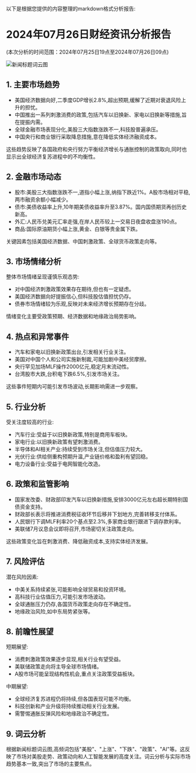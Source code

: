 以下是根据您提供的内容整理的markdown格式分析报告:

# 2024年07月26日财经资讯分析报告

(本次分析的时间范围：2024年07月25日19点至2024年07月26日09点)

![新闻标题词云图](../../output/35125a04-5ac6-43c4-970d-db08119f6a6b.png)

## 1. 主要市场趋势

- 美国经济数据向好,二季度GDP增长2.8%,超出预期,缓解了近期对衰退风险上升的担忧。
- 中国推出一系列刺激消费的政策,包括汽车以旧换新、家电以旧换新等措施,旨在提振内需。
- 全球金融市场表现分化,美股三大指数涨跌不一,科技股普遍承压。
- 中国央行和商业银行采取降息措施,意在降低实体经济融资成本。

这些趋势反映了各国政府和央行努力平衡经济增长与通胀控制的政策取向,同时也显示出全球经济复苏进程中的不均衡性。

## 2. 金融市场动态

- 股市:美股三大指数涨跌不一,道指小幅上涨,纳指下跌近1%。A股市场相对平稳,两市融资余额小幅减少。
- 债市:美债收益率上升,10年期美债收益率升至3.87%。国内国债期货再创历史新高。
- 外汇:人民币兑美元汇率走强,在岸人民币较上一交易日夜盘收盘涨190点。
- 商品:国际原油期货小幅上涨,黄金、白银等贵金属下跌。

关键因素包括美国经济数据、中国刺激政策、全球货币政策走向等。

## 3. 市场情绪分析

整体市场情绪呈现谨慎乐观态势:

- 对中国经济刺激政策效果存在期待,但也有一定疑虑。
- 美国经济数据向好提振信心,但科技股估值担忧仍存。
- 债券市场情绪较为乐观,反映对未来经济增长预期存在分歧。

情绪变化主要受政策预期、经济数据和地缘政治局势影响。

## 4. 热点和异常事件

- 汽车和家电以旧换新政策出台,引发相关行业关注。
- 美国对中国个人和公司实施新制裁,可能加剧中美经贸摩擦。
- 央行罕见加场MLF操作2000亿元,稳定月末流动性。
- 台湾股市大跌,台积电下跌6.5%,引发市场关注。

这些事件短期内可能引发市场波动,长期影响需进一步观察。

## 5. 行业分析

受关注度较高的行业:

- 汽车行业:受益于以旧换新政策,特别是商用车板块。
- 家电行业:以旧换新政策有望刺激消费。
- 半导体和AI相关产业:持续受到市场关注,但估值压力较大。
- 光伏行业:供给侧重构预期升温,产业链价格和盈利有望回稳。
- 电力设备行业:受益于电网智能化改造。

## 6. 政策和监管影响

- 国家发改委、财政部印发汽车以旧换新措施,安排3000亿元左右超长期特别国债资金支持。
- 财政部长表示将推进消费税征收环节后移并下划地方,完善转移支付体系。
- 人民银行下调MLF利率20个基点至2.3%,多家商业银行跟进下调存款利率。
- 美联储7月议息会议即将召开,市场密切关注政策走向。

这些政策变化旨在刺激消费、降低融资成本,支持实体经济发展。

## 7. 风险评估

潜在风险因素:

- 中美关系持续紧张,可能影响全球贸易和投资环境。
- 高科技行业估值压力,可能引发市场波动。
- 全球通胀压力仍存,各国货币政策走向存在不确定性。
- 地缘政治风险,如中东局势紧张等。

## 8. 前瞻性展望

短期展望:
- 消费刺激政策效果逐步显现,相关行业有望受益。
- 美联储政策走向将主导全球市场情绪。
- A股市场可能呈现结构性机会,重点关注政策受益板块。

中期展望:
- 全球经济复苏进程仍将持续,但各国表现可能不均衡。
- 科技创新和产业升级将持续推动相关行业发展。
- 需警惕通胀反弹风险和地缘政治不确定性。

## 9. 词云分析

根据新闻标题词云图,高频词包括"美股"、"上涨"、"下跌"、"政策"、"AI"等。这反映了市场对美股走势、政策动向和人工智能发展的高度关注。词云分析与实际市场趋势基本一致,突出了市场的主要焦点。